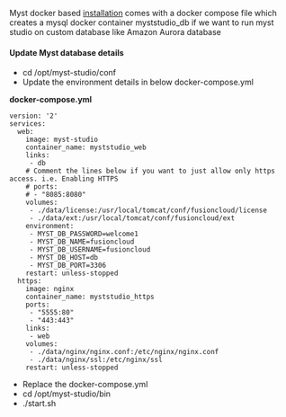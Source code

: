 Myst docker based [installation](https://userguide.mystsoftware.com/6.6.0/installation/myst-studio/) comes with a docker compose file which creates a mysql docker container myststudio_db if we want to run myst studio on custom database like Amazon Aurora database

#### Update Myst database details

- cd /opt/myst-studio/conf
- Update the environment details in below docker-compose.yml

**docker-compose.yml**

```
version: '2'
services:
  web:
    image: myst-studio
    container_name: myststudio_web
    links:
     - db
    # Comment the lines below if you want to just allow only https access. i.e. Enabling HTTPS
    # ports:
    # - "8085:8080"
    volumes:
     - ./data/license:/usr/local/tomcat/conf/fusioncloud/license
     - ./data/ext:/usr/local/tomcat/conf/fusioncloud/ext
    environment:
     - MYST_DB_PASSWORD=welcome1
     - MYST_DB_NAME=fusioncloud
     - MYST_DB_USERNAME=fusioncloud
     - MYST_DB_HOST=db
     - MYST_DB_PORT=3306
    restart: unless-stopped
  https:
    image: nginx
    container_name: myststudio_https
    ports:
     - "5555:80"
     - "443:443"
    links:
     - web
    volumes:
     - ./data/nginx/nginx.conf:/etc/nginx/nginx.conf
     - ./data/nginx/ssl:/etc/nginx/ssl
    restart: unless-stopped

```

- Replace the docker-compose.yml
- cd /opt/myst-studio/bin
-  ./start.sh